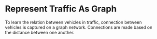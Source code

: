# Represent Traffic As Graph
To learn the relation between vehicles in traffic, connection between vehicles is captured on a graph network. 
Connections are made based on the distance between one another.
